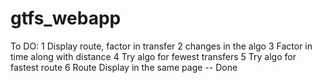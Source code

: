 # gtfs_webapp


To DO:
1 Display route, factor in transfer 
2 changes in the algo
3 Factor in time along with distance
4 Try algo for fewest transfers
5 Try algo for fastest route
6 Route Display in the same page -- Done